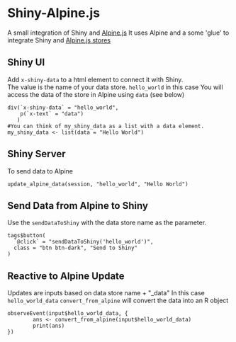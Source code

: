 # Shiny-Alpine.js

A small integration of Shiny and [Alpine.js](http://alpinejs.dev)
It uses Alpine and a some 'glue' to integrate Shiny and [Alpine.js stores](https://alpinejs.dev/magics/store)

## Shiny UI
Add `x-shiny-data` to a html element to connect it with Shiny.  
The value is the name of your data store.  `hello_world` in this case
You will access the data of the store in Alpine using `data` (see below)


    div(`x-shiny-data` = "hello_world", 
	    p(`x-text` = "data")
	   )
    #You can think of my_shiny_data as a list with a data element.
    my_shiny_data <- list(data = "Hello World")


## Shiny Server
To send data to Alpine

    update_alpine_data(session, "hello_world", "Hello World")

## Send Data from Alpine to Shiny
Use the `sendDataToShiny` with the data store name as the parameter.

    tags$button(
      `@click` = "sendDataToShiny('hello_world')",
      class = "btn btn-dark", "Send to Shiny"
    )

## Reactive to Alpine Update
   Updates are inputs based on data store name + "_data"
    In this case `hello_world_data`
  `convert_from_alpine` will convert the data into an R object

    observeEvent(input$hello_world_data, {
		    ans <- convert_from_alpine(input$hello_world_data)
		    print(ans)
    })
  

